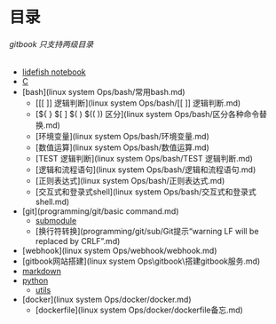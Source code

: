 # 目录
###### gitbook 只支持两级目录


* [lidefish notebook](readme.md)
* [C](programming/C/c.md)
* [bash](linux system Ops/bash/常用bash.md)
  * [\[\[ \]\] 逻辑判断](linux system Ops/bash/[[ ]] 逻辑判断.md)
  * [\${ } \$[ ] \$( ) \$(( )) 区分](linux system Ops/bash/区分各种命令替换.md)
  * [环境变量](linux system Ops/bash/环境变量.md)
  * [数值运算](linux system Ops/bash/数值运算.md)
  * [TEST 逻辑判断](linux system Ops/bash/TEST 逻辑判断.md)
  * [逻辑和流程语句](linux system Ops/bash/逻辑和流程语句.md)
  * [正则表达式](linux system Ops/bash/正则表达式.md)
  * [交互式和登录式shell](linux system Ops/bash/交互式和登录式shell.md)
* [git](programming/git/basic command.md)
  * [submodule](programming/git/submodule.md)
  * [换行符转换](programming/git/sub/Git提示“warning LF will be replaced by CRLF”.md)
* [webhook](linux system Ops/webhook/webhook.md)
* [gitbook网站搭建](linux system Ops\gitbook\搭建gitbook服务.md)
* [markdown](programming/markdown/markdown.md)
* [python](programming/python/ztm-python-cheat-sheet/README.md)
  * [utils](programming/python/python.md)
* [docker](linux system Ops/docker/docker.md)
  * [dockerfile](linux system Ops/docker/dockerfile备忘.md)
